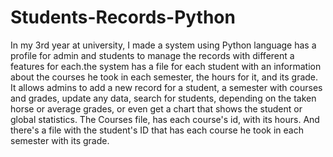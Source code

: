 # Students-Records-Python
In my 3rd  year at university, I made a system using Python language has a profile for admin and students to manage the records with different a features for each.the system has a file for each student with an information about the courses he took in each semester, the hours for it,  and its grade. It allows admins to add a new record for a student, a semester with courses and grades, update any data, search for students, depending on the taken horse or average grades, or even get a chart that shows the student or global statistics.
The Courses file, has each course's id, with its hours.
And there's a file with the student's ID that has each course he took in each semester with its grade.
